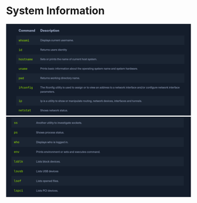 # System Information

![ed3c502dc439ea2d6c93576e105633d8.png](../../images/ed3c502dc439ea2d6c93576e105633d8.png)
![c4420ad215bcc36a8c4e814636b77c0b.png](../../images/c4420ad215bcc36a8c4e814636b77c0b.png)
